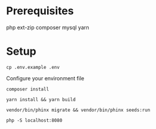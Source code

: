 # Prerequisites
php ext-zip composer mysql yarn 
# Setup

```cp .env.example .env```

 Configure your environment file 

```composer install```

```yarn install && yarn build```

```vendor/bin/phinx migrate && vendor/bin/phinx seeds:run```

```php -S localhost:8080 ```